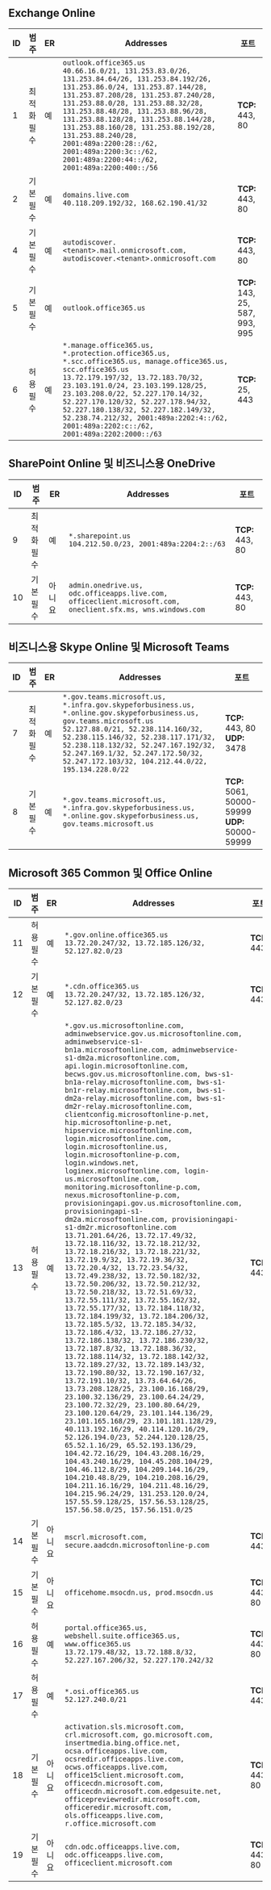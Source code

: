 <!--THIS FILE IS AUTOMATICALLY GENERATED. MANUAL CHANGES WILL BE OVERWRITTEN.-->
<!--Please contact the Office 365 Endpoints team with any questions.-->
<!--USGovGCCHigh endpoints version 2018100100-->
<!--File generated 2018-10-01 22:00:10.9526-->

## <a name="exchange-online"></a>Exchange Online

ID | 범주 | ER | Addresses | 포트
-- | -------------------- | --- | ------------------------------------------------------------------------------------------------------------------------------------------------------------------------------------------------------------------------------------------------------------------------------------------------------------------------------------------------------------------------------------------------------------------------------------------------ | -------------------------------
1 | 최적화<BR>필수 | 예 | `outlook.office365.us`<BR>`40.66.16.0/21, 131.253.83.0/26, 131.253.84.64/26, 131.253.84.192/26, 131.253.86.0/24, 131.253.87.144/28, 131.253.87.208/28, 131.253.87.240/28, 131.253.88.0/28, 131.253.88.32/28, 131.253.88.48/28, 131.253.88.96/28, 131.253.88.128/28, 131.253.88.144/28, 131.253.88.160/28, 131.253.88.192/28, 131.253.88.240/28, 2001:489a:2200:28::/62, 2001:489a:2200:3c::/62, 2001:489a:2200:44::/62, 2001:489a:2200:400::/56` | **TCP:** 443, 80
2 | 기본<BR>필수 | 예 | `domains.live.com`<BR>`40.118.209.192/32, 168.62.190.41/32` | **TCP:** 443, 80
4 | 기본<BR>필수 | 예 | `autodiscover.<tenant>.mail.onmicrosoft.com, autodiscover.<tenant>.onmicrosoft.com` | **TCP:** 443, 80
5  | 기본<BR>필수 | 예 | `outlook.office365.us` | **TCP:** 143, 25, 587, 993, 995
6  | 허용<BR>필수 | 예 | `*.manage.office365.us, *.protection.office365.us, *.scc.office365.us, manage.office365.us, scc.office365.us`<BR>`13.72.179.197/32, 13.72.183.70/32, 23.103.191.0/24, 23.103.199.128/25, 23.103.208.0/22, 52.227.170.14/32, 52.227.170.120/32, 52.227.178.94/32, 52.227.180.138/32, 52.227.182.149/32, 52.238.74.212/32, 2001:489a:2202:4::/62, 2001:489a:2202:c::/62, 2001:489a:2202:2000::/63` | **TCP:** 25, 443

## <a name="sharepoint-online-and-onedrive-for-business"></a>SharePoint Online 및 비즈니스용 OneDrive

ID | 범주 | ER | Addresses | 포트
-- | -------------------- | --- | ----------------------------------------------------------------------------------------------------------- | ----------------
9  | 최적화<BR>필수 | 예 | `*.sharepoint.us`<BR>`104.212.50.0/23, 2001:489a:2204:2::/63` | **TCP:** 443, 80
10  | 기본<BR>필수 | 아니요 | `admin.onedrive.us, odc.officeapps.live.com, officeclient.microsoft.com, oneclient.sfx.ms, wns.windows.com` | **TCP:** 443, 80

## <a name="skype-for-business-online-and-microsoft-teams"></a>비즈니스용 Skype Online 및 Microsoft Teams

ID | 범주 | ER | Addresses | 포트
-- | -------------------- | --- | --------------------------------------------------------------------------------------------------------------------------------------------------------------------------------------------------------------------------------------------------------------------------------------------------------------------------------- | --------------------------------------------------
7  | 최적화<BR>필수 | 예 | `*.gov.teams.microsoft.us, *.infra.gov.skypeforbusiness.us, *.online.gov.skypeforbusiness.us, gov.teams.microsoft.us`<BR>`52.127.88.0/21, 52.238.114.160/32, 52.238.115.146/32, 52.238.117.171/32, 52.238.118.132/32, 52.247.167.192/32, 52.247.169.1/32, 52.247.172.50/32, 52.247.172.103/32, 104.212.44.0/22, 195.134.228.0/22` | **TCP:** 443, 80<BR>**UDP:** 3478
8  | 기본<BR>필수 | 예 | `*.gov.teams.microsoft.us, *.infra.gov.skypeforbusiness.us, *.online.gov.skypeforbusiness.us, gov.teams.microsoft.us` | **TCP:** 5061, 50000-59999<BR>**UDP:** 50000-59999

## <a name="microsoft-365-common-and-office-online"></a>Microsoft 365 Common 및 Office Online

ID | 범주 | ER | Addresses | 포트
-- | ------------------- | --- | -------------------------------------------------------------------------------------------------------------------------------------------------------------------------------------------------------------------------------------------------------------------------------------------------------------------------------------------------------------------------------------------------------------------------------------------------------------------------------------------------------------------------------------------------------------------------------------------------------------------------------------------------------------------------------------------------------------------------------------------------------------------------------------------------------------------------------------------------------------------------------------------------------------------------------------------------------------------------------------------------------------------------------------------------------------------------------------------------------------------------------------------------------------------------------------------------------------------------------------------------------------------------------------------------------------------------------------------------------------------------------------------------------------------------------------------------------------------------------------------------------------------------------------------------------------------------------------------------------------------------------------------------------------------------------------------------------------------------------------------------------------------------------------------------------------------------------------------------------------------------------------------------------------------------------------------------------------------------------------------------------------------------------------------------------------------------------------------------------------------------------------- | ----------------
11  | 허용<BR>필수 | 예 | `*.gov.online.office365.us`<BR>`13.72.20.247/32, 13.72.185.126/32, 52.127.82.0/23` | **TCP:** 443
12 | 기본<BR>필수 | 예 | `*.cdn.office365.us`<BR>`13.72.20.247/32, 13.72.185.126/32, 52.127.82.0/23` | **TCP:** 443
13  | 허용<BR>필수 | 예 | `*.gov.us.microsoftonline.com, adminwebservice.gov.us.microsoftonline.com, adminwebservice-s1-bn1a.microsoftonline.com, adminwebservice-s1-dm2a.microsoftonline.com, api.login.microsoftonline.com, becws.gov.us.microsoftonline.com, bws-s1-bn1a-relay.microsoftonline.com, bws-s1-bn1r-relay.microsoftonline.com, bws-s1-dm2a-relay.microsoftonline.com, bws-s1-dm2r-relay.microsoftonline.com, clientconfig.microsoftonline-p.net, hip.microsoftonline-p.net, hipservice.microsoftonline.com, login.microsoftonline.com, login.microsoftonline.us, login.microsoftonline-p.com, login.windows.net, loginex.microsoftonline.com, login-us.microsoftonline.com, monitoring.microsoftonline-p.com, nexus.microsoftonline-p.com, provisioningapi.gov.us.microsoftonline.com, provisioningapi-s1-dm2a.microsoftonline.com, provisioningapi-s1-dm2r.microsoftonline.com`<BR>`13.71.201.64/26, 13.72.17.49/32, 13.72.18.116/32, 13.72.18.212/32, 13.72.18.216/32, 13.72.18.221/32, 13.72.19.9/32, 13.72.19.36/32, 13.72.20.4/32, 13.72.23.54/32, 13.72.49.238/32, 13.72.50.182/32, 13.72.50.206/32, 13.72.50.212/32, 13.72.50.218/32, 13.72.51.69/32, 13.72.55.111/32, 13.72.55.162/32, 13.72.55.177/32, 13.72.184.118/32, 13.72.184.199/32, 13.72.184.206/32, 13.72.185.5/32, 13.72.185.34/32, 13.72.186.4/32, 13.72.186.27/32, 13.72.186.138/32, 13.72.186.230/32, 13.72.187.8/32, 13.72.188.36/32, 13.72.188.114/32, 13.72.188.142/32, 13.72.189.27/32, 13.72.189.143/32, 13.72.190.80/32, 13.72.190.167/32, 13.72.191.10/32, 13.73.64.64/26, 13.73.208.128/25, 23.100.16.168/29, 23.100.32.136/29, 23.100.64.24/29, 23.100.72.32/29, 23.100.80.64/29, 23.100.120.64/29, 23.101.144.136/29, 23.101.165.168/29, 23.101.181.128/29, 40.113.192.16/29, 40.114.120.16/29, 52.126.194.0/23, 52.244.120.128/25, 65.52.1.16/29, 65.52.193.136/29, 104.42.72.16/29, 104.43.208.16/29, 104.43.240.16/29, 104.45.208.104/29, 104.46.112.8/29, 104.209.144.16/29, 104.210.48.8/29, 104.210.208.16/29, 104.211.16.16/29, 104.211.48.16/29, 104.215.96.24/29, 131.253.120.0/24, 157.55.59.128/25, 157.56.53.128/25, 157.56.58.0/25, 157.56.151.0/25` | **TCP:** 443
14  | 기본<BR>필수 | 아니요 | `mscrl.microsoft.com, secure.aadcdn.microsoftonline-p.com` | **TCP:** 443
15  | 기본<BR>필수 | 아니요 | `officehome.msocdn.us, prod.msocdn.us` | **TCP:** 443, 80
16  | 허용<BR>필수 | 예 | `portal.office365.us, webshell.suite.office365.us, www.office365.us`<BR>`13.72.179.48/32, 13.72.188.8/32, 52.227.167.206/32, 52.227.170.242/32` | **TCP:** 443, 80
17  | 허용<BR>필수 | 예 | `*.osi.office365.us`<BR>`52.127.240.0/21` | **TCP:** 443
18  | 기본<BR>필수 | 아니요 | `activation.sls.microsoft.com, crl.microsoft.com, go.microsoft.com, insertmedia.bing.office.net, ocsa.officeapps.live.com, ocsredir.officeapps.live.com, ocws.officeapps.live.com, office15client.microsoft.com, officecdn.microsoft.com, officecdn.microsoft.com.edgesuite.net, officepreviewredir.microsoft.com, officeredir.microsoft.com, ols.officeapps.live.com, r.office.microsoft.com` | **TCP:** 443, 80
19 | 기본<BR>필수 | 아니요 | `cdn.odc.officeapps.live.com, odc.officeapps.live.com, officeclient.microsoft.com` | **TCP:** 443, 80
